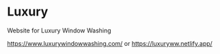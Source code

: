 # Luxury
Website for Luxury Window Washing

https://www.luxurywindowwashing.com/
or
https://luxuryww.netlify.app/


